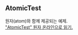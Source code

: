 ## AtomicTest

원자(atom)와 함께 제공되는 예제.  
["AtomicTest" 원자 온라인으로 읽기.](https://stepik.org/lesson/440525/step/1)